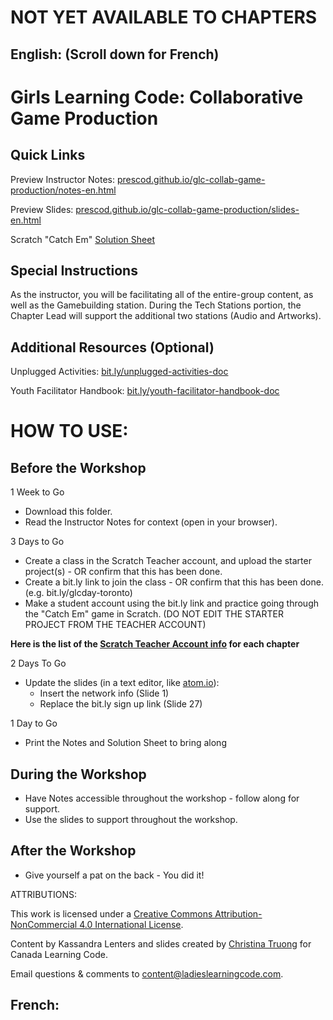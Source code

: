 # NOT YET AVAILABLE TO CHAPTERS

## English: (Scroll down for French)

# Girls Learning Code: Collaborative Game Production

## Quick Links

Preview Instructor Notes: <a href="https://prescod.github.io/glc-collab-game-production/notes-en.html">prescod.github.io/glc-collab-game-production/notes-en.html</a>

Preview Slides: <a href="https://prescod.github.io/glc-collab-game-production/slides-en.html">prescod.github.io/glc-collab-game-production/slides-en.html</a>

Scratch "Catch Em" <a href="https://drive.google.com/open?id=1AQNH-EQUEVi8GGe_lpqPpLaNOU2F5Rx0u0srs5nB-k0">Solution Sheet</a>

## Special Instructions

As the instructor, you will be facilitating all of the entire-group content, as well as the Gamebuilding station. During the Tech Stations portion, the Chapter Lead will support the additional two stations (Audio and Artworks).

## Additional Resources (Optional)

Unplugged Activities: <a href="http://bit.ly/unplugged-activities-doc">bit.ly/unplugged-activities-doc</a>

Youth Facilitator Handbook: <a href="http://bit.ly/youth-facilitator-handbook-doc">bit.ly/youth-facilitator-handbook-doc</a>


# HOW TO USE:
## Before the Workshop
1 Week to Go

* Download this folder.
* Read the Instructor Notes for context (open in your browser).

3 Days to Go

* Create a class in the Scratch Teacher account, and upload the starter project(s) - OR confirm that this has been done.
* Create a bit.ly link to join the class - OR confirm that this has been done. (e.g. bit.ly/glcday-toronto)
* Make a student account using the bit.ly link and practice going through the "Catch Em" game in Scratch. (DO NOT EDIT THE STARTER PROJECT FROM THE TEACHER ACCOUNT)

<strong>Here is the list of the <a href="https://docs.google.com/document/d/1eLUxo_fwtSpqbp5XuUpKyT_fDkXoHhWtVr02K-CTrwo/edit?usp=sharing">Scratch Teacher Account info</a> for each chapter </strong>

2 Days To Go

* Update the slides (in a text editor, like <a href="https://atom.io/">atom.io</a>):
    * Insert the network info (Slide 1)
    * Replace the bit.ly sign up link (Slide 27)

1 Day to Go

* Print the Notes and Solution Sheet to bring along

## During the Workshop
* Have Notes accessible throughout the workshop - follow along for support.
* Use the slides to support throughout the workshop.

## After the Workshop
* Give yourself a pat on the back - You did it!


ATTRIBUTIONS:

This work is licensed under a <a rel="license" href="http://creativecommons.org/licenses/by-nc/4.0/">Creative Commons Attribution-NonCommercial 4.0 International License</a>.

Content by Kassandra Lenters and slides created by [Christina Truong](http://twitter.com/christinatruong) for Canada Learning Code.

Email questions & comments to <content@ladieslearningcode.com>.

## French:
